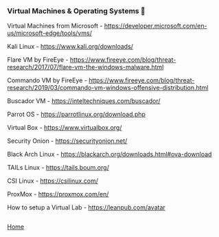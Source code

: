 ### Virtual Machines & Operating Systems :small_blue_diamond:

Virtual Machines from Microsoft - https://developer.microsoft.com/en-us/microsoft-edge/tools/vms/

Kali Linux - https://www.kali.org/downloads/

Flare VM by FireEye - https://www.fireeye.com/blog/threat-research/2017/07/flare-vm-the-windows-malware.html

Commando VM by FireEye - https://www.fireeye.com/blog/threat-research/2019/03/commando-vm-windows-offensive-distribution.html

Buscador VM - https://inteltechniques.com/buscador/

Parrot OS - https://parrotlinux.org/download.php

Virtual Box - https://www.virtualbox.org/

Security Onion - https://securityonion.net/

Black Arch Linux - https://blackarch.org/downloads.html#ova-download

TAILs Linux - https://tails.boum.org/

CSI Linux - https://csilinux.com/

ProxMox - https://proxmox.com/en/

How to setup a Virtual Lab - https://leanpub.com/avatar

```

```
[Home](https://github.com/WilliamThomas-sec/Opensource-tools/)
